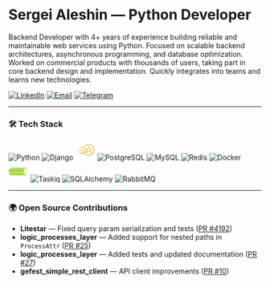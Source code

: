 <!-- Header -->
<h1 align="left">Sergei Aleshin — Python Developer</h1>
Backend Developer with 4+ years of experience building reliable and maintainable web services using Python.
Focused on scalable backend architectures, asynchronous programming, and database optimization. Worked on commercial
products with thousands of users, taking part in core backend design and implementation. Quickly integrates into teams
and learns new technologies.

[![LinkedIn](https://img.shields.io/badge/LinkedIn-Profile-0A66C2?logo=linkedin)](https://www.linkedin.com/in/sergeialeshin/)
[![Email](https://img.shields.io/badge/Email-Contact-0078D4?logo=microsoft-outlook)](mailto:byword_roads_0h@icloud.com)
[![Telegram](https://img.shields.io/badge/Telegram-Contact-26A5E4?logo=telegram)](https://t.me/SeregaAleshin)

---

### 🛠 Tech Stack

<p align="left">
  <img src="https://cdn.jsdelivr.net/gh/devicons/devicon/icons/python/python-original.svg" alt="Python" width="40" height="40"/>
  <img src="https://cdn.jsdelivr.net/gh/devicons/devicon/icons/django/django-plain.svg" alt="Django" width="40" height="40"/>
  <img src="https://github.com/litestar-org/litestar/blob/main/docs/_static/logo.svg" alt="Litestar" width="40" height="40"/>
  <img src="https://cdn.jsdelivr.net/gh/devicons/devicon/icons/postgresql/postgresql-original.svg" alt="PostgreSQL" width="40" height="40"/>
  <img src="https://cdn.jsdelivr.net/gh/devicons/devicon/icons/mysql/mysql-original.svg" alt="MySQL" width="40" height="40"/>
  <img src="https://cdn.jsdelivr.net/gh/devicons/devicon/icons/redis/redis-original.svg" alt="Redis" width="40" height="40"/>
  <img src="https://cdn.jsdelivr.net/gh/devicons/devicon/icons/docker/docker-original.svg" alt="Docker" width="40" height="40"/> 
  <img src="https://github.com/celery/celery/blob/main/docs/images/celery_128.png" alt="Celery" width="40" height="40"/>
  <img src="https://github.com/taskiq-python/taskiq/blob/master/imgs/small-logo.svg" alt="Taskiq" width="40" height="40"/>
  <img src="https://cdn.jsdelivr.net/gh/devicons/devicon/icons/sqlalchemy/sqlalchemy-original.svg" alt="SQLAlchemy" width="40" height="40"/>
  <img src="https://github.com/rabbitmq/rabbitmq-server/blob/main/deps/rabbitmq_management/priv/www/img/rabbitmqlogo-master-copy.svg" alt="RabbitMQ" width="80"/>
</p>

---

### 🌍 Open Source Contributions

- **Litestar** — Fixed query param serialization and tests ([PR #4192](https://github.com/litestar-org/litestar/pull/4192))  
- **logic_processes_layer** — Added support for nested paths in `ProcessAttr` ([PR #25](https://github.com/GefMar/logic_processes_layer/pull/25))  
- **logic_processes_layer** — Added tests and updated documentation ([PR #27](https://github.com/GefMar/logic_processes_layer/pull/27))  
- **gefest_simple_rest_client** — API client improvements ([PR #10](https://github.com/GefMar/gefest_simple_rest_client/pull/10))  

